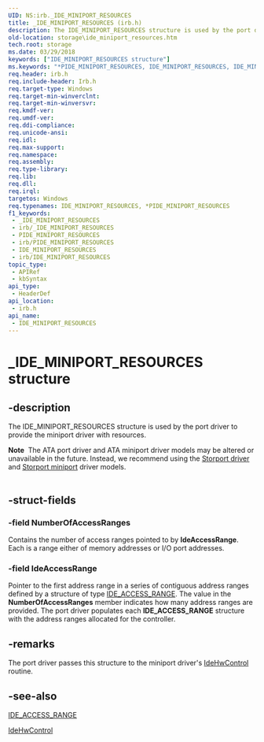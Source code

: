 ```yaml
---
UID: NS:irb._IDE_MINIPORT_RESOURCES
title: _IDE_MINIPORT_RESOURCES (irb.h)
description: The IDE_MINIPORT_RESOURCES structure is used by the port driver to provide the miniport driver with resources.Note  The ATA port driver and ATA miniport driver models may be altered or unavailable in the future.
old-location: storage\ide_miniport_resources.htm
tech.root: storage
ms.date: 03/29/2018
keywords: ["IDE_MINIPORT_RESOURCES structure"]
ms.keywords: "*PIDE_MINIPORT_RESOURCES, IDE_MINIPORT_RESOURCES, IDE_MINIPORT_RESOURCES structure [Storage Devices], PIDE_MINIPORT_RESOURCES, PIDE_MINIPORT_RESOURCES structure pointer [Storage Devices], _IDE_MINIPORT_RESOURCES, irb/IDE_MINIPORT_RESOURCES, irb/PIDE_MINIPORT_RESOURCES, storage.ide_miniport_resources, structs-ATA_28df7197-d4b0-4279-a4db-e9b1269f6ba7.xml"
req.header: irb.h
req.include-header: Irb.h
req.target-type: Windows
req.target-min-winverclnt: 
req.target-min-winversvr: 
req.kmdf-ver: 
req.umdf-ver: 
req.ddi-compliance: 
req.unicode-ansi: 
req.idl: 
req.max-support: 
req.namespace: 
req.assembly: 
req.type-library: 
req.lib: 
req.dll: 
req.irql: 
targetos: Windows
req.typenames: IDE_MINIPORT_RESOURCES, *PIDE_MINIPORT_RESOURCES
f1_keywords:
 - _IDE_MINIPORT_RESOURCES
 - irb/_IDE_MINIPORT_RESOURCES
 - PIDE_MINIPORT_RESOURCES
 - irb/PIDE_MINIPORT_RESOURCES
 - IDE_MINIPORT_RESOURCES
 - irb/IDE_MINIPORT_RESOURCES
topic_type:
 - APIRef
 - kbSyntax
api_type:
 - HeaderDef
api_location:
 - irb.h
api_name:
 - IDE_MINIPORT_RESOURCES
---
```


# _IDE_MINIPORT_RESOURCES structure


## -description

The IDE_MINIPORT_RESOURCES structure is used by the port driver to provide the miniport driver with resources.
<div class="alert"><b>Note</b>  The ATA port driver and ATA miniport driver models may be altered or unavailable in the future. Instead, we recommend using the <a href="/windows-hardware/drivers/storage/storport-driver">Storport driver</a> and <a href="/windows-hardware/drivers/storage/storport-miniport-drivers">Storport miniport</a> driver models.</div><div> </div>

## -struct-fields

### -field NumberOfAccessRanges

Contains the number of access ranges pointed to by <b>IdeAccessRange</b>. Each is a range either of memory addresses or I/O port addresses.

### -field IdeAccessRange

Pointer to the first address range in a series of contiguous address ranges defined by a structure of type <a href="/windows-hardware/drivers/ddi/irb/ns-irb-_ide_access_range">IDE_ACCESS_RANGE</a>. The value in the <b>NumberOfAccessRanges</b> member indicates how many address ranges are provided. The port driver populates each <b>IDE_ACCESS_RANGE</b> structure with the address ranges allocated for the controller.

## -remarks

The port driver passes this structure to the miniport driver's <a href="/windows-hardware/drivers/ddi/irb/nc-irb-ide_hw_control">IdeHwControl</a> routine.

## -see-also

<a href="/windows-hardware/drivers/ddi/irb/ns-irb-_ide_access_range">IDE_ACCESS_RANGE</a>



<a href="/windows-hardware/drivers/ddi/irb/nc-irb-ide_hw_control">IdeHwControl</a>

